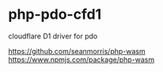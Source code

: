 # php-pdo-cfd1

cloudflare D1 driver for pdo

https://github.com/seanmorris/php-wasm
https://www.npmjs.com/package/php-wasm
